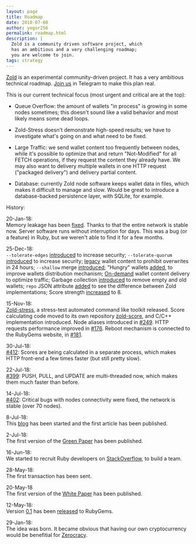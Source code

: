 ```yaml
---
layout: page
title: Roadmap
date: 2018-07-08
author: yegor256
permalink: roadmap.html
description: |
  Zold is a community driven software project, which
  has an ambitious and a very challenging roadmap;
  you are welcome to join.
tags: strategy
---
```


[Zold](https://www.zold.io) is an experimental community-driven project.
It has a very ambitious technical roadmap.
[Join us](https://t.me/zold_io) in Telegram to make this plan real.

<!--more-->

This is our current technical focus (most urgent and critical are at the top):

  * Queue Overflow: the amount of wallets "in process" is growing in some
    nodes sometimes; this doesn't sound like a valid behavior and most
    likely means some dead loops.

  * Zold-Stress doesn't demonstrate high-speed results; we have to investigate
    what's going on and what need to be fixed.

  * Large Traffic: we send wallet content too frequently between nodes, while
    it's possible to optimize that and return "Not-Modified" for all FETCH
    operations, if they request the content they already have. We may also
    want to delivery multiple wallets in one HTTP request ("packaged delivery")
    and delivery partial content.

  * Database: currently Zold node software keeps wallet data in files, which
    makes it difficult to manage and slow. Would be great to introduce
    a database-backed persistence layer, with SQLite, for example.

History:

20-Jan-18:<br/>
Memory leakage has been [fixed](https://github.com/zold-io/zold/issues/672).
Thanks to that the entire network is stable now. Server software runs
without interruption for days. This was a bug (or a feature) in Ruby,
but we weren't able to find it for a few months.

25-Dec-18:<br/>
`--tolerate-edges` [introduced](https://github.com/zold-io/zold/issues/633) to increase security;
`--tolerate-quorum` [introduced](https://github.com/zold-io/zold/issues/639) to increase security;
[legacy](https://github.com/zold-io/zold/issues/643) wallet content to prohibit overwrites in 24 hours;
`--shallow` merge [introduced](https://github.com/zold-io/zold/issues/642);
"Hungry" wallets [added](https://github.com/zold-io/zold/issues/640), to improve wallets distribution mechanism;
[On-demand](https://github.com/zold-io/zold/issues/650) wallet content delivery to optimize traffic;
Garbage collection [introduced](https://github.com/zold-io/zold/issues/622) to remove empty and old wallets;
`repo` JSON attribute [added](https://github.com/zold-io/zold/issues/620) to see the difference between Zold implementations;
Score strength [increased](https://github.com/zold-io/zold/issues/619) to 8.

15-Nov-18:<br/>
[Zold-stress](https://github.com/zold-io/zold-stress), a stress-test automated
command like toolkit released.
Score calculating code moved to its own repository [zold-score](https://github.com/zold-io/zold-score),
and C/C++ implementation introduced.
Node aliases introduced in [#249](https://github.com/zold-io/zold/issues/249).
HTTP requests performance improved in [#176](https://github.com/zold-io/zold/issues/176).
Reboot mechanism is connected to the RubyGems website, in [#181](https://github.com/zold-io/zold/issues/181).

30-Jul-18:<br/>
[#412](https://github.com/zold-io/zold/issues/412):
Scores are being calculated in a separate process, which
makes HTTP front-end a few times faster (but still pretty slow).

22-Jul-18:<br/>
[#399](https://github.com/zold-io/zold/issues/399):
PUSH, PULL, and UPDATE are multi-threaded now, which makes
them much faster than before.

14-Jul-18:<br/>
[#402](https://github.com/zold-io/zold/issues/402):
Critical bugs with nodes connectivity were fixed,
the network is stable (over 70 nodes).

8-Jul-18:<br/>
This [blog](https://github.com/zold-io/blog.zold.io)
has been started and the first article has been published.

2-Jul-18:<br/>
The first version of the
[Green Paper](https://papers.zold.io/green-paper.pdf) has been published.

16-Jun-18:<br/>
We started to recruit Ruby developers on
[StackOverflow](https://stackoverflow.com/jobs/194602/brave-ruby-developer-for-a-new-cryptocurrency-zerocracy),
to build a team.

28-May-18:<br/>
The first transaction has been sent.

20-May-18<br/>
The first version of the [White Paper](https://papers.zold.io/wp.pdf) has been published.

12-May-18:<br/>
Version [0.1](https://github.com/zold-io/zold/tree/0.1) has been
[released](https://rubygems.org/gems/zold/versions/0.1) to RubyGems.

29-Jan-18:<br/>
The idea was born.
It became obvious that having our own cryptocurrency would be
benefitial for [Zerocracy](https://www.zerocracy.com).


